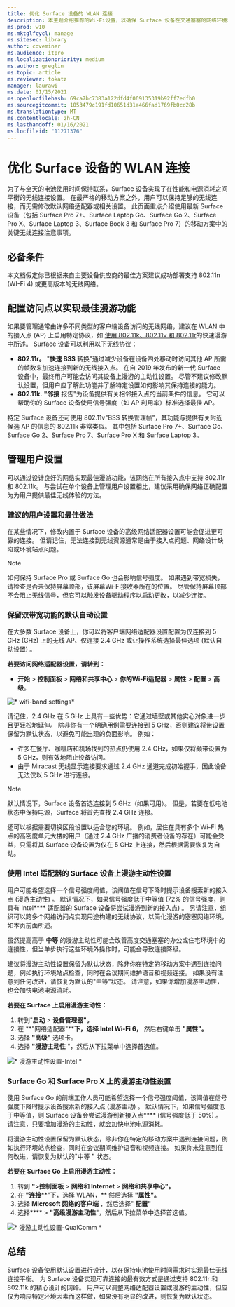 ```yaml
---
title: 优化 Surface 设备的 WLAN 连接
description: 本主题介绍推荐的Wi-Fi设置，以确保 Surface 设备在交通塞塞的网络环境和移动方案中保持连接。
ms.prod: w10
ms.mktglfcycl: manage
ms.sitesec: library
author: coveminer
ms.audience: itpro
ms.localizationpriority: medium
ms.author: greglin
ms.topic: article
ms.reviewer: tokatz
manager: laurawi
ms.date: 01/15/2021
ms.openlocfilehash: 69ca7bc7383a122dfd4f069135319b92ff7edfb0
ms.sourcegitcommit: 1053479c191fd10651d31a466fad1769fb0cd28b
ms.translationtype: MT
ms.contentlocale: zh-CN
ms.lasthandoff: 01/16/2021
ms.locfileid: "11271376"
---
```

# 优化 Surface 设备的 WLAN 连接


为了与全天的电池使用时间保持联系，Surface 设备实现了在性能和电源消耗之间平衡的无线连接设置。 在最严格的移动方案之外，用户可以保持足够的无线连接，而无需修改默认网络适配器或相关设置。 此页面重点介绍使用最新 Surface 设备（包括 Surface Pro 7+、Surface Laptop Go、Surface Go 2、Surface Pro X、Surface Laptop 3、Surface Book 3 和 Surface Pro 7）的移动方案中的关键无线连接注意事项。

##  <a name="prerequisites"></a>必备条件

本文档假定你已根据来自主要设备供应商的最佳方案建议成功部署支持 802.11n (WI-Fi 4) 或更高版本的无线网络。

##  <a name="configuring-access-points-for-optimal-roaming-capabilities"></a>配置访问点以实现最佳漫游功能

如果要管理通常由许多不同类型的客户端设备访问的无线网络，建议在 WLAN 中的接入点 (AP) 上启用特定协议，如 [使用 802.11k、802.11v 和 802.11r](https://docs.microsoft.com/windows-hardware/drivers/network/fast-roaming-with-802-11k--802-11v--and-802-11r)的快速漫游中所述。 Surface 设备可以利用以下无线协议：

- **802.11r。** "**快速 BSS** 转换"通过减少设备在设备四处移动时访问其他 AP 所需的帧数来加速连接到新的无线接入点。 在自 2019 年发布的新一代 Surface 设备中，最终用户可能会访问其设备上漫游的主动性设置。 尽管不建议修改默认设置，但用户应了解此功能并了解特定设置如何影响其保持连接的能力。
- **802.11k.** **"邻接** 报告"为设备提供有关相邻接入点的当前条件的信息。 它可以帮助你的 Surface 设备使用信号强度（如 AP 利用率）标准选择最佳 AP。

特定 Surface 设备还可使用 802.11v"BSS 转换管理帧"，其功能与提供有关附近候选 AP 的信息的 802.11k 非常类似。 其中包括 Surface Pro 7+、Surface Go、Surface Go 2、Surface Pro 7、Surface Pro X 和 Surface Laptop 3。 

##  <a name="managing-user-settings"></a>管理用户设置

可以通过设计良好的网络实现最佳漫游功能，该网络在所有接入点中支持 802.11r 和 802.11k。 与尝试在单个设备上管理用户设置相比，建议采用确保网络正确配置为为用户提供最佳无线体验的方法。 

###  <a name="recommended-user-settings-and-best-practices"></a>建议的用户设置和最佳做法

在某些情况下，修改内置于 Surface 设备的高级网络适配器设置可能会促进更可靠的连接。 但请记住，无法连接到无线资源通常是由于接入点问题、网络设计缺陷或环境站点问题。

> [!NOTE]
> 如何保持 Surface Pro 或 Surface Go 也会影响信号强度。 如果遇到带宽损失，请检查是否未保持屏幕顶部，该屏幕Wi-Fi接收器所在的位置。 尽管保持屏幕顶部不会阻止无线信号，但它可以触发设备驱动程序以启动更改，以减少连接。

###  <a name="keep-default-auto-setting-for-dual-bandwidth-capability"></a>保留双带宽功能的默认自动设置

在大多数 Surface 设备上，你可以将客户端网络适配器设置配置为仅连接到 5 GHz (GHz) 上的无线 AP、仅连接 2.4 GHz 或让操作系统选择最佳选项 (默认自动设置) 。

**若要访问网络适配器设置，请转到：**

- **开始**  > **控制面板**  > **网络和共享中心**  > **你的Wi-Fi适配器**  > **属性**  > **配置**  > **高级**。

![* wifi-band settings*](images/wifi-band.png) <br>

请记住，2.4 GHz 在 5 GHz 上具有一些优势：它通过墙壁或其他实心对象进一步且更轻松地延伸。 除非你有一个明确用例需要连接到 5 GHz，否则建议将带设置保留为默认状态，以避免可能出现的负面影响。 例如：


- 许多在餐厅、咖啡店和机场找到的热点仍使用 2.4 GHz，如果仅将频带设置为 5 GHz，则有效地阻止设备访问。
- 由于 Miracast 无线显示连接要求通过 2.4 GHz 通道完成初始握手，因此设备无法仅以 5 GHz 进行连接。

> [!NOTE]
> 默认情况下，Surface 设备首选连接到 5 GHz（如果可用）。 但是，若要在低电池状态中保持电源，Surface 将首先查找 2.4 GHz 连接。

还可以根据需要切换区段设置以适合您的环境。 例如，居住在具有多个 Wi-Fi 热点的高密度单元大楼的用户（通过 2.4 GHz 广播的消费者设备的存在）可能会受益，只需将其 Surface 设备设置为仅在 5 GHz 上连接，然后根据需要恢复为自动。

###  <a name="roaming-aggressiveness-settings-on-surface-devices-with-intel-adapters"></a>使用 Intel 适配器的 Surface 设备上漫游主动性设置 

用户可能希望选择一个信号强度阈值，该阈值在信号下降时提示设备搜索新的接入点 (漫游主动性) 。 默认情况下，如果信号强度低于中等值 (72% 的信号强度，则具有 Intel**** 适配器的 Surface 设备将尝试漫游到新的接入点) 。 另请注意，组织可以跨多个网络访问点实现用途构建的无线协议，以简化漫游的塞塞网络环境，如本页前面所述。 

虽然提高高于 **中等** 的漫游主动性可能会改善高度交通塞塞的办公或住宅环境中的连接性，但当单步执行这些环境外操作时，可能会导致连接降级。 

建议将漫游主动性设置保留为默认状态，除非你在特定的移动方案中遇到连接问题，例如执行环境站点检查，同时在会议期间维护语音和视频连接。 如果没有注意到任何改进，请恢复为默认的"中等"状态。 请注意，如果你增加漫游主动性，也会加快电池电源消耗。 

**若要在 Surface 上启用漫游主动性：**

1. 转到"**启动**  >  **设备管理器"。**
2. 在 **"网络适配器"****下，选择 Intel Wi-Fi 6，** 然后右键单击 **"属性"。**
3. 选择 **"高级"** 选项卡。
4. 选择 **"漫游主动性** "，然后从下拉菜单中选择首选值。

![* 漫游主动性设置-Intel *](images/wifi-roaming-int.png) <br>

###  <a name="roaming-aggressiveness-settings-on-surface-go-and-surface-pro-x"></a>Surface Go 和 Surface Pro X 上的漫游主动性设置

使用 Surface Go 的前端工作人员可能希望选择一个信号强度阈值，该阈值在信号强度下降时提示设备搜索新的接入点 (漫游主动) 。 默认情况下，如果信号强度低于中等值，则 Surface 设备会尝试漫游到新接入点**** (信号强度低于 50%) 。 请注意，只要增加漫游的主动性，就会加快电池电源消耗。

将漫游主动性设置保留为默认状态，除非你在特定的移动方案中遇到连接问题，例如执行环境站点检查，同时在会议期间维护语音和视频连接。 如果你未注意到任何改进，请恢复为默认的"中等 **"** 状态。

**若要在 Surface Go 上启用漫游主动性：**

1. 转到 **">控制面板**  >  **网络和 Internet**  >  **网络和共享中心"。**
2. 在 **"连接****"下，选择 WLAN，** 然后选择 **"属性"。**
3. 选择 **Microsoft 网络的客户端** ，然后选择" **配置"**
4. 选择****  >  **"高级漫游主动性**"，然后从下拉菜单中选择首选值。

![* 漫游主动性设置-QualComm *](images/wifi-roaming.png) <br>


##  <a name="conclusion"></a>总结

Surface 设备使用默认设置进行设计，以在保持电池使用时间需求时实现最佳无线连接平衡。 为 Surface 设备实现可靠连接的最有效方式是通过支持 802.11r 和 802.11k 的精心设计的网络。 用户可以调整网络适配器设置或漫游的主动性，但应仅为响应特定环境因素而这样做，如果没有明显的改进，则恢复为默认状态。
